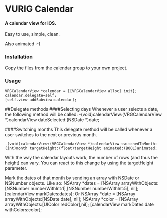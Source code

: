 VURIG Calendar
=====================

#### A calendar view for iOS.
Easy to use, simple, clean.

Also animated :-)

### Installation
Copy the files from the calendar group to your own project.

### Usage
	VRGCalendarView *calendar = [[VRGCalendarView alloc] init];
	calendar.delegate=self;
	[self.view addSubview:calendar];

##Delegate methods
####Selecting days
Whenever a user selects a date, the following method will be called:
	-(void)calendarView:(VRGCalendarView *)calendarView dateSelected:(NSDate *)date;

####Switching months
This delegate method will be called whenever a user switches to the next or previous month.  

	-(void)calendarView:(VRGCalendarView *)calendarView switchedToMonth:(int)month targetHeight:(float)targetHeight animated:(BOOL)animated;
With the way the calendar layouts work, the number of rows (and thus the height) can vary. You can react to this change by using the targetHeight parameter.

Mark the dates of that month by sending an array with NSDate or NSNumber objects. Like so:
	NSArray *dates = [NSArray arrayWithObjects:[NSNumber numberWithInt:1],[NSNumber numberWithInt:5], nil];
	[calendarView markDates:dates];
Or 
	NSArray *date = [NSArray arrayWithObjects:[NSDate date], nil];
	NSArray *color = [NSArray arrayWithObjects:[UIColor redColor],nil];
	[calendarView markDates:date withColors:color];





	
